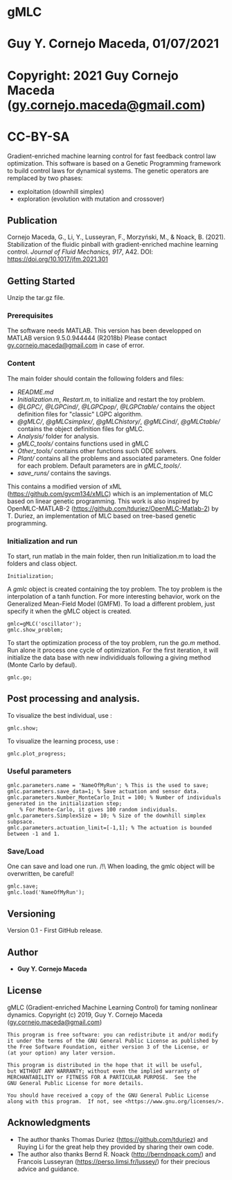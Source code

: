 # gMLC
# Guy Y. Cornejo Maceda, 01/07/2021
# Copyright: 2021 Guy Cornejo Maceda (gy.cornejo.maceda@gmail.com)
# CC-BY-SA

Gradient-enriched machine learning control for fast feedback control law optimization.
This software is based on a Genetic Programming framework to build control laws for dynamical systems.
The genetic operators are remplaced by two phases:
- exploitation (downhill simplex)
- exploration (evolution with mutation and crossover)

## Publication
Cornejo Maceda, G., Li, Y., Lusseyran, F., Morzyński, M., & Noack, B. (2021). Stabilization of the fluidic pinball with gradient-enriched machine learning control. <i>Journal of Fluid Mechanics,</i> <i>917</i>, A42. DOI: https://doi.org/10.1017/jfm.2021.301
## Getting Started

Unzip the tar.gz file.

### Prerequisites

The software needs MATLAB.
This version has been developped on MATLAB version 9.5.0.944444 (R2018b)
Please contact gy.cornejo.maceda@gmail.com in case of error.

### Content
The main folder should contain the following folders and files:
- *README.md*
- *Initialization.m*, *Restart.m*, to initialize and restart the toy problem.
- *@LGPC/*, *@LGPCind/*, *@LGPCpop/*, *@LGPCtable/* contains the object definition files for "classic" LGPC algorithm.
- *@gMLC/*, *@gMLCsimplex/*, *@gMLChistory/*, *@gMLCind/*, *@gMLCtable/* contains the object definition files for gMLC.
- *Analysis/* folder for analysis.
- *gMLC_tools/* contains functions used in gMLC
- *Other_tools/* contains other functions such ODE solvers.
- *Plant/* contains all the problems and associated parameters. One folder for each problem. Default parameters are in *gMLC_tools/*.
- *save_runs/* contains the savings.


This contains a modified version of xML (https://github.com/gycm134/xMLC) which is an implementation of MLC based on linear genetic programming.
This work is also inspired by OpenMLC-MATLAB-2 (https://github.com/tduriez/OpenMLC-Matlab-2) by T. Duriez, an implementation of MLC based on tree-based genetic programming.


### Initialization and run

To start, run matlab in the main folder, then run Initialization.m to load the folders and class object.

```
Initialization;
```

A *gmlc* object is created containing the toy problem.
The toy problem is the interpolation of a tanh function.
For more interesting behavior, work on the Generalized Mean-Field Model (GMFM).
To load a different problem, just specify it when the gMLC object is created.

```
gmlc=gMLC('oscillator');
gmlc.show_problem;
```

To start the optimization process of the toy problem, run the *go.m* method.
Run alone it process one cycle of optimization.
For the first iteration, it will initialize the data base with new individiduals following a giving method (Monte Carlo by defaul).

```
gmlc.go;
```


## Post processing and analysis.

To visualize the best individual, use :

```
gmlc.show;
```

To visualize the learning process, use : 

```
gmlc.plot_progress;
```

### Useful parameters

```
gmlc.parameters.name = 'NameOfMyRun'; % This is the used to save;
gmlc.parameters.save_data=1; % Save actuation and sensor data.
gmlc.parameters.Number_MonteCarlo_Init = 100; % Number of individuals generated in the initialization step;
	% For Monte-Carlo, it gives 100 random individuals.
gmlc.parameters.SimplexSize = 10; % Size of the downhill simplex subpsace.
gmlc.parameters.actuation_limit=[-1,1]; % The actuation is bounded between -1 and 1.
```

### Save/Load

One can save and load one run.
/!\ When loading, the gmlc object will be overwritten, be careful!

```
gmlc.save;
gmlc.load('NameOfMyRun');
```

## Versioning

Version 0.1 - First GitHub release.

## Author

* **Guy Y. Cornejo Maceda** 

## License

gMLC (Gradient-enriched Machine Learning Control) for taming nonlinear dynamics.
    Copyright (c) 2019, Guy Y. Cornejo Maceda (gy.cornejo.maceda@gmail.com)

    This program is free software: you can redistribute it and/or modify
    it under the terms of the GNU General Public License as published by
    the Free Software Foundation, either version 3 of the License, or
    (at your option) any later version.

    This program is distributed in the hope that it will be useful,
    but WITHOUT ANY WARRANTY; without even the implied warranty of
    MERCHANTABILITY or FITNESS FOR A PARTICULAR PURPOSE.  See the
    GNU General Public License for more details.

    You should have received a copy of the GNU General Public License
    along with this program.  If not, see <https://www.gnu.org/licenses/>.

## Acknowledgments

* The author thanks Thomas Duriez (https://github.com/tduriez) and Ruying Li for the great help they provided by sharing their own code.
* The author also thanks Bernd R. Noack (http://berndnoack.com/) and Francois Lusseyran (https://perso.limsi.fr/lussey/) for their precious advice and guidance.
